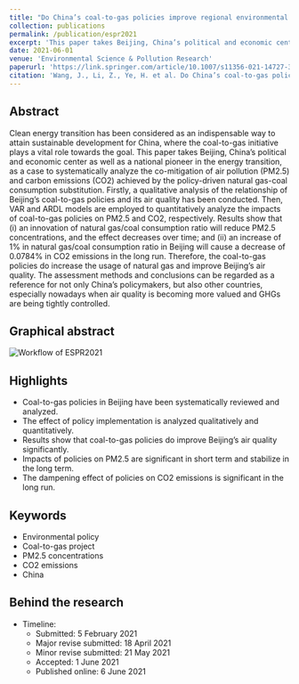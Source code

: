 ```yaml
---
title: "Do China’s coal-to-gas policies improve regional environmental quality? A case of Beijing"
collection: publications
permalink: /publication/espr2021
excerpt: 'This paper takes Beijing, China’s political and economic center as well as a national pioneer in the energy transition, as a case to systematically analyze the co-mitigation of air pollution (PM2.5) and carbon emissions (CO2) achieved by the policy-driven natural gas-coal consumption substitution'
date: 2021-06-01
venue: 'Environmental Science & Pollution Research'
paperurl: 'https://link.springer.com/article/10.1007/s11356-021-14727-3'
citation: 'Wang, J., Li, Z., Ye, H. et al. Do China’s coal-to-gas policies improve regional environmental quality? A case of Beijing. Environ Sci Pollut Res 28, 57667–57685 (2021). https://doi.org/10.1007/s11356-021-14727-3'
---
```

Abstract
-----
Clean energy transition has been considered as an indispensable way to attain sustainable development for China, where the coal-to-gas initiative plays a vital role towards the goal. This paper takes Beijing, China’s political and economic center as well as a national pioneer in the energy transition, as a case to systematically analyze the co-mitigation of air pollution (PM2.5) and carbon emissions (CO2) achieved by the policy-driven natural gas-coal consumption substitution. Firstly, a qualitative analysis of the relationship of Beijing’s coal-to-gas policies and its air quality has been conducted. Then, VAR and ARDL models are employed to quantitatively analyze the impacts of coal-to-gas policies on PM2.5 and CO2, respectively. Results show that (i) an innovation of natural gas/coal consumption ratio will reduce PM2.5 concentrations, and the effect decreases over time; and (ii) an increase of 1% in natural gas/coal consumption ratio in Beijing will cause a decrease of 0.0784% in CO2 emissions in the long run. Therefore, the coal-to-gas policies do increase the usage of natural gas and improve Beijing’s air quality. The assessment methods and conclusions can be regarded as a reference for not only China’s policymakers, but also other countries, especially nowadays when air quality is becoming more valued and GHGs are being tightly controlled.

Graphical abstract
-----
![Workflow of ESPR2021](http://lzh3278.github.io/files/workflow-espr2021.jpg)

Highlights
------
* Coal-to-gas policies in Beijing have been systematically reviewed and analyzed.
* The effect of policy implementation is analyzed qualitatively and quantitatively.
* Results show that coal-to-gas policies do improve Beijing’s air quality significantly.
* Impacts of policies on PM2.5 are significant in short term and stabilize in the long term.
* The dampening effect of policies on CO2 emissions is significant in the long run.

Keywords
------
* Environmental policy
* Coal-to-gas project
* PM2.5 concentrations
* CO2 emissions
* China

Behind the research
------
* Timeline:
  * Submitted: 5 February 2021
  * Major revise submitted: 18 April 2021
  * Minor revise submitted: 21 May 2021
  * Accepted: 1 June 2021
  * Published online: 6 June 2021
